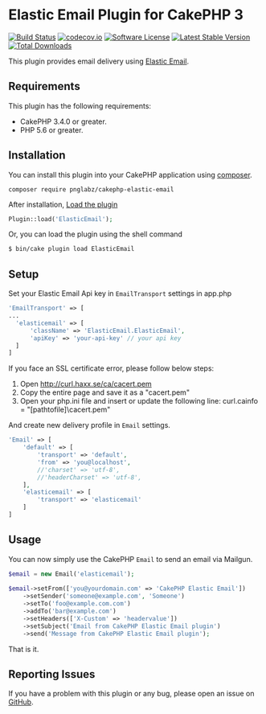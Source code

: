 # Elastic Email Plugin for CakePHP 3

[![Build Status](https://travis-ci.org/pnglabz/cakephp-elastic-email.svg?branch=master)](https://travis-ci.org/pnglabz/cakephp-elastic-email)
[![codecov.io](https://codecov.io/github/pnglabz/cakephp-elastic-email/coverage.svg?branch=master)](https://codecov.io/github/pnglabz/cakephp-elastic-email?branch=master)
[![Software License](https://img.shields.io/badge/license-MIT-brightgreen.svg?style=flat-square)](LICENSE)
[![Latest Stable Version](https://poser.pugx.org/pnglabz/cakephp-elastic-email/v/stable)](https://packagist.org/packages/pnglabz/cakephp-elastic-email)
[![Total Downloads](https://poser.pugx.org/pnglabz/cakephp-elastic-email/downloads)](https://packagist.org/packages/pnglabz/cakephp-elastic-email)

This plugin provides email delivery using [Elastic Email](https://elasticemail.com/).

## Requirements

This plugin has the following requirements:

* CakePHP 3.4.0 or greater.
* PHP 5.6 or greater.

## Installation

You can install this plugin into your CakePHP application using [composer](http://getcomposer.org).

```
composer require pnglabz/cakephp-elastic-email
```

After installation, [Load the plugin](http://book.cakephp.org/3.0/en/plugins.html#loading-a-plugin)
```php
Plugin::load('ElasticEmail');
```
Or, you can load the plugin using the shell command
```sh
$ bin/cake plugin load ElasticEmail
```

## Setup

Set your Elastic Email Api key in `EmailTransport` settings in app.php

```php
'EmailTransport' => [
...
  'elasticemail' => [
      'className' => 'ElasticEmail.ElasticEmail',
      'apiKey' => 'your-api-key' // your api key
  ]
]
```

If you face an SSL certificate error, please follow below steps:

1. Open http://curl.haxx.se/ca/cacert.pem  
2. Copy the entire page and save it as a "cacert.pem"  
3. Open your php.ini file and insert or update the following line: curl.cainfo = "[pathtofile]\cacert.pem"

And create new delivery profile in `Email` settings.

```php
'Email' => [
    'default' => [
        'transport' => 'default',
        'from' => 'you@localhost',
        //'charset' => 'utf-8',
        //'headerCharset' => 'utf-8',
    ],
    'elasticemail' => [
        'transport' => 'elasticemail'
    ]
]
```

## Usage

You can now simply use the CakePHP `Email` to send an email via Mailgun.

```php
$email = new Email('elasticemail');
        
$email->setFrom(['you@yourdomain.com' => 'CakePHP Elastic Email'])
    ->setSender('someone@example.com', 'Someone')
    ->setTo('foo@example.com.com')
    ->addTo('bar@example.com')
    ->setHeaders(['X-Custom' => 'headervalue'])
    ->setSubject('Email from CakePHP Elastic Email plugin')
    ->send('Message from CakePHP Elastic Email plugin');
```

That is it.

## Reporting Issues

If you have a problem with this plugin or any bug, please open an issue on [GitHub](https://github.com/pnglabz/cakephp-elastic-email/issues).

